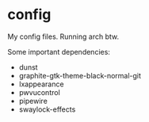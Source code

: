 # config
My config files. Running arch btw.

Some important dependencies:
- dunst
- graphite-gtk-theme-black-normal-git
- lxappearance
- pwvucontrol
- pipewire
- swaylock-effects
